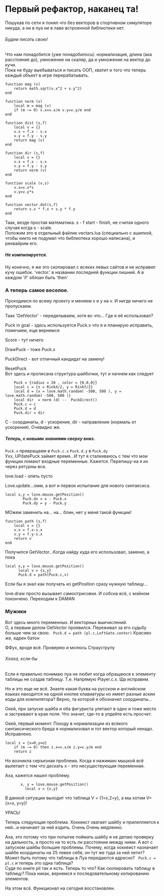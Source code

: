 # Первый рефактор, наканец та!

Пошукав по сети я понял что без векторов в спортивном симуляторе никуда, а ни в луа ни в лаве встроенной библиотеки нет.  

###### Будем писать свою!

Что нам понадобится (уже понадобилось): нормализация, длина (ака расстояние до), умножение на скаляр, да и умножение на вектор до кучи.  
Пока не буду выебываться и писать ООП, хватит и  того что теперь каждый объект в игре перерабатывать.
```
function mag (v)
	return math.sqrt(v.x^2 + v.y^2)
end

function norm (v)
	local m = mag (v)
	if (m ~= 0) v.x=v.x/m v.y=v.y/m end 
end

function dist (s,f)
	local v = {}
	v.x = f.x - s.x
	v.y = f.y - s.y
	return mag (v)
end

function dir (s,f)
	local v = {}
	v.x = f.x - s.x
	v.y = f.y - s.y
	return norm (v)
end

function scale (v,s)
	v.x=v.x*s
	v.y=v.y*s
end

function vector.dot(s,f)
    return s.x * f.x + s.y * f.y
end
```
Таак, везде простая математика. s - f start - finish, не считая одного случая когда s - scale.  
Положим это в отдельный файлик vectars.lua (cпециально с ашипкой, чтобы никто не подумал что библиотека хорошо написана), и реквайрим его.

##### Не компилируется.  
Ну конечно, я же это скопировал с всяких левых сайтов и не исправил кучу ошибок. 'vector.' в названии последней функции лишний. А в каждом 'if' обязан быть 'then'
 
### А теперь самое веселое. 

Проходимся по всему проекту и меняем х и у на v. И нигде ничего не пропускаем.

Таак 'GetVector' - переделываем, хотя во что... Где я её использовал?

Puck in goal - здесь используется Puck.x что я и планирую исправить, помечаем, еще вернемся

Score - тут ничего

DrawPuck - тоже Puck.x

PuckDirect - вот отличный кандидат на замену!

ResetPuck  
Вот здесь и прописана структура шайбочки, тут и начнем как следует
```
    Puck = {radius = 20 , color = {0,0,0}}
    local c = {x = RinkX/2, y = RinkY/2}
    local d = {x = love.math.random( -500, 500 ), y = love.math.random( -500, 500 )}
    local dir  = norm (d) --  PuckDirect()
    Puck.c = c
    Puck.d = d
    Puck.dir = dir
```
С - соординаты, d - ускорение, dir - направление (нормаль от ускорения). Очевидно же.

##### Теперь, с новыми знаниями сверху вниз.
`Puck.x` превращаем в `Puck.c.x`  `Puck.d.y` в `Puck.dy`  
Ухх, UPdatePuck займет время...И тут я сталкиваюсь с тем что мои функции ломают входные переменные. Кажется. Перепишу-ка я их через ретурны все.

love.load - опять пусто

Love.update...хмм, а вот и первое испытание для нового синтаксиса. 
```
local x,y = love.mouse.getPosition()
        Puck.dx = x - Puck.x
        Puck.dy = y - Puck.y
```
МОжем заменить на... на... блин, нет у меня такой функции!
```
function path (s,f)
	local v = {}
	v.x = f.x-s.x
	v.y = f.y-s.x
	return v
end
```
Получился GetVector...Когда найду куда его использовал, заменю, а пока
```
local x,y = love.mouse.getPosition()
      local v = {x,y}
      Puck.d = path(Puck.c,v)
```
Если бы я знал как получать из getPosition сразу нужную таблицу...

love.draw просто вызывает самоотрисовки. И собсна всё, с мэйном покончено. Переходим к DAMAN

### Мужики

Вот здесь много переменных. И векторных выичислений.  
O, а первым делом GetVector проявился. Переживал за его судьбу больше чем за свою. ` Puck.d = path (pl.с,LeftGate.center)` Красиво же, едрен батон

ФФух, вроде всё. Проверяю и молюсь Страуструпу

###### Ххаха, если бы
Если я правильно понимаю луа не любит когда обращаюся к элементу таблицы не создав таблицу. Т.е. Напрямую Player.c.x. Ща исправим.

Но и это еще не всё. Знаете какая буква на русском и английском языках находится на одной кнопке клавиатуры но имеет разные аскии коды для компилятора? Верно, та которой я обозначил соординаты...

Окей, при запуске шайба и оба фигуриста улетают в одно и тоже место и застревают в крае поля. Что значит, где-то в упдейте есть просчет.

Окей, первый момент. Походу в нормализации из всякого синтаксического бреда я нормализовал и тот вектор который ненадо. Исправлено.
```
local z = {x=0,y=o}
	if (m ~= 0) then z.x=v.x/m z.y=v.y/m end 
	return z
```

Но возникла серъезная проблема. Когда я нажимаю мышкой всё вылетает с тем что дескать х - это несуществующая переменная. 

Аха, кажется нашел проблему.
```
       x, y = love.mouse.getPosition()
         local v = {x,y}
```
В данной ситуации выходит что таблица V = {1=x,2=y}, а мы хотим V= {x=x, y=y}!

УРАСЬ!

Теперь следующая проблема. Хоккеист хватает шайбу и прилепляется к ней...и начинает за ней ездить. Очень Очень медленно.

Аха, это потому что при попытке поймать шайбу я не делаю проверку на дальность, а просто на то есть ли расстояние между ними. 
А вот с запуском шайбы большие проблемы. Почему, когда хоккеист назначает шайбе координаты на 25 левее себя, он тут же туда за ней летит? Может быть потому что таблицы в Луа передаются адресно?   ` Puck.c = pl.c` и теперь это одна таблица?  
Cудя по книге pil так и есть.
Теперь то что? Как скопировать таблицу в таблицу? Пока никак, вернемся к последовательному копированию элементов.

На этом всё. Функционал на сегодня восстановлен. 